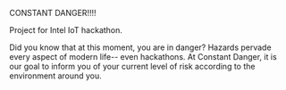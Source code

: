 CONSTANT DANGER!!!!

Project for Intel IoT hackathon.

Did you know that at this moment, you are in danger? Hazards pervade every aspect of modern life-- even hackathons. At Constant Danger, it is our goal to inform you of your current level of risk according to the environment around you.

